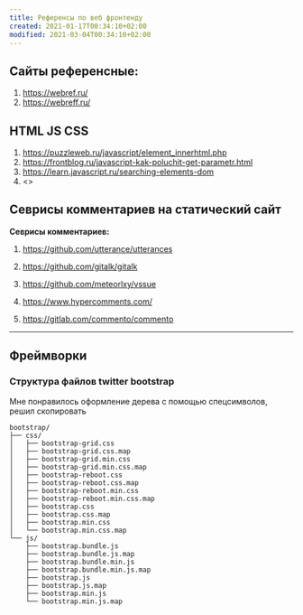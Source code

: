 ```yaml
---
title: Референсы по веб фронтенду
created: 2021-01-17T00:34:10+02:00
modified: 2021-03-04T00:34:10+02:00
---
```


## Сайты референсные:
1. <https://webref.ru/>
1. <https://webreff.ru/>

## HTML JS CSS

1. <https://puzzleweb.ru/javascript/element_innerhtml.php>
1. <https://frontblog.ru/javascript-kak-poluchit-get-parametr.html>
1. <https://learn.javascript.ru/searching-elements-dom>
1. <>


## Севрисы комментариев на статический сайт

**Севрисы комментариев:**  
1. <https://github.com/utterance/utterances>  
1. <https://github.com/gitalk/gitalk>  
1. <https://github.com/meteorlxy/vssue>

1. <https://www.hypercomments.com/>
1. <https://gitlab.com/commento/commento>  

*** 

## Фреймворки

### Структура файлов twitter bootstrap
Мне понравилось оформление дерева с помощью спецсимволов, решил скопировать

```
bootstrap/  
├── css/  
│   ├── bootstrap-grid.css  
│   ├── bootstrap-grid.css.map  
│   ├── bootstrap-grid.min.css  
│   ├── bootstrap-grid.min.css.map  
│   ├── bootstrap-reboot.css  
│   ├── bootstrap-reboot.css.map  
│   ├── bootstrap-reboot.min.css  
│   ├── bootstrap-reboot.min.css.map  
│   ├── bootstrap.css  
│   ├── bootstrap.css.map  
│   ├── bootstrap.min.css  
│   └── bootstrap.min.css.map  
└── js/  
    ├── bootstrap.bundle.js  
    ├── bootstrap.bundle.js.map  
    ├── bootstrap.bundle.min.js  
    ├── bootstrap.bundle.min.js.map  
    ├── bootstrap.js  
    ├── bootstrap.js.map  
    ├── bootstrap.min.js  
    └── bootstrap.min.js.map  
```
